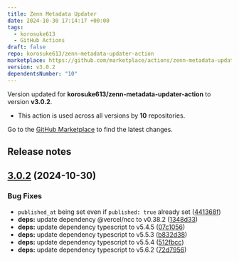 ```yaml
---
title: Zenn Metadata Updater
date: 2024-10-30 17:14:17 +00:00
tags:
  - korosuke613
  - GitHub Actions
draft: false
repo: korosuke613/zenn-metadata-updater-action
marketplace: https://github.com/marketplace/actions/zenn-metadata-updater
version: v3.0.2
dependentsNumber: "10"
---
```



Version updated for **korosuke613/zenn-metadata-updater-action** to version **v3.0.2**.
- This action is used across all versions by **10** repositories.

Go to the [GitHub Marketplace](https://github.com/marketplace/actions/zenn-metadata-updater) to find the latest changes.

## Release notes

## [3.0.2](https://github.com/korosuke613/zenn-metadata-updater-action/compare/v3.0.1...v3.0.2) (2024-10-30)


### Bug Fixes

* `published_at` being set even if `published: true` already set ([441368f](https://github.com/korosuke613/zenn-metadata-updater-action/commit/441368f956f089d4074ef2d6839ebd499d7d9072))
* **deps:** update dependency @vercel/ncc to v0.38.2 ([1348d33](https://github.com/korosuke613/zenn-metadata-updater-action/commit/1348d336355dffa5538c80f5d2cc3f888a53502b))
* **deps:** update dependency typescript to v5.4.5 ([07c1056](https://github.com/korosuke613/zenn-metadata-updater-action/commit/07c1056599e8c206b8dc4400257ecc9a7e054733))
* **deps:** update dependency typescript to v5.5.3 ([b832d38](https://github.com/korosuke613/zenn-metadata-updater-action/commit/b832d384437097c6abb9607bcd90bc4d17ee3610))
* **deps:** update dependency typescript to v5.5.4 ([512fbcc](https://github.com/korosuke613/zenn-metadata-updater-action/commit/512fbcc3a9dd851d6aa2ac88e482497eb7a397b0))
* **deps:** update dependency typescript to v5.6.2 ([72d7956](https://github.com/korosuke613/zenn-metadata-updater-action/commit/72d7956d20a26002517d3663d3491f03063d861b))
